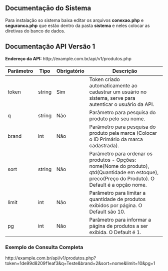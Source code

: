 <h2>Documentação do Sistema</h2>
<p>Para instalação so sistema baixa editar os arquivos <b>conexao.php</b> e <b>seguranca.php</b> que estão dentro da pasta <b>sistema</b> e neles colocar as diretivas do banco de dados.</p>


<h2>Documentação API Versão 1</h2>
<p><b>Endereço da API:</b> http://example.com.br/api/v1/produtos.php </p>


<table id="datatable" class="table table-striped table-bordered">
          <thead>
          <tr>
              <th>Parâmetro</th>
    <th>Tipo</th>
    <th>Obrigatório</th>
    <th>Descrição</th>
            </tr>
          </thead>
          <tbody>
  <tr>
    <td>token</td>
    <td>string</td>
    <td>Sim</td>
    <td>Token criado automaticamente ao cadastrar um usuário no sistema, serve para autenticar o usuário da API.</td>
  </tr>
  <tr>
    <td>q</td>
    <td>string</td>
    <td>Não</td>
    <td>Parâmetro para pesquisa do produto pelo seu nome.</td>
  </tr>
  <tr>
    <td>brand</td>
    <td>int</td>
    <td>Não</td>
    <td>Parâmetro para pesquisa do produto pela marca (Colocar o ID Primário da marca cadastrada).</td>
  </tr>
  <tr>
    <td>sort</td>
    <td>string</td>
    <td>Não</td>
    <td>Parâmetro para ordenar os produtos - Opções: nome(Nome do produto), qtd(Quantidade em estoque), preco(Preço do Produto). O Default é a opção nome.</td>
  </tr>		
  <tr>
    <td>limit</td>
    <td>int</td>
    <td>Não</td>
    <td>Parâmetro para limitar a quantidade de produtos exibidos por página. O Default são 10.</td>
  </tr>
  <tr>
    <td>pg</td>
    <td>int</td>
    <td>Não</td>
    <td>Parâmetro para informar a página de produtos a ser exibida. O Default é 1.</td>
  </tr>					
  </tbody>
</table>

<h3>Exemplo de Consulta Completa</h3>
<p>
http://example.com.br/api/v1/produtos.php?token=1de99d8209f1eaf3&q=Teste&brand=2&sort=nome&limit=10&pg=1
</p>
